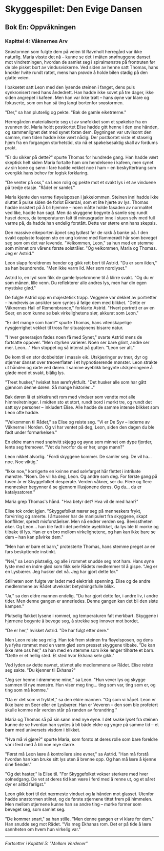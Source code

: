 # Skyggespillet: Den Evige Dansen
## Bok En: Oppvåkningen

### Kapittel 4: Våknernes Arv

Snøstormen som fulgte dem på veien til Ravnholt herregård var ikke naturlig. Maria visste det nå – kunne se det i måten snøfnuggene danset mot vindretningen, hvordan de samlet seg i spiralmønstre på frontruten før de ble pisket bort av vindusviskerne. Ved siden av henne satt Thomas, hans knokler hvite rundt rattet, mens han prøvde å holde bilen stødig på den glatte veien.

I baksetet satt Leon med den lysende steinen i fanget, dens puls synkronisert med hans åndedrett. Han hadde ikke sovet på tre dager, ikke siden angrepet i kafeen. Men han var ikke trøtt – hans øyne var klare og fokuserte, som om han så ting langt bortenfor snøstormen.

"Der," sa han plutselig og pekte. "Bak de gamle eiketrærne."

Herregården materialiserte seg ut av snøfokket som et spøkelse fra en svunnen tid. Maria holdt postkortet Elise hadde gitt henne i den ene hånden, og sammenlignet det med synet foran dem. Bygningen var utvilsomt den samme, men tiden hadde ikke vært nådig. Der postkortet viste et staselig hjem fra en forgangen storhetstid, sto nå et spøkelsesaktig skall av fordums prakt.

"Er du sikker på dette?" spurte Thomas for hundrede gang. Han hadde vært skeptisk helt siden Maria fortalte ham om hendelsene i kafeen, men synet av sin kone og sønn i fare hadde vekket noe i ham – en beskyttertrang som overgikk hans behov for logisk forklaring.

"De venter på oss," sa Leon rolig og pekte mot et svakt lys i et av vinduene på tredje etasje. "Rådet er samlet."

Maria kjente den varme fløyelsposen i jakkelommen. Steinen inni hadde ikke sluttet å pulse siden de forlot Eikerdal, som et lite hjerte av lys. Thomas hadde insistert på å bli hjemme – noen måtte holde fasaden av normalitet ved like, hadde han sagt. Men da skyggene begynte å samle seg rundt huset deres, da temperaturen falt til minusgrader inne i stuen selv med full varme på, da hadde han endelig forstått. Dette var større enn hans skepsis.

Den massive eikeporten åpnet seg lydløst før de rakk å banke på. I den svakt opplyste foajeen sto en ung kvinne med flammerødt hår som beveget seg som om det var levende. "Velkommen, Leon," sa hun med en stemme som minnet om vårens første solstråler. "Og velkommen, Maria og Thomas. Jeg er Astrid."

Leon slapp foreldrenes hender og gikk rett bort til Astrid. "Du er som ilden," sa han beundrende. "Men ikke varm ild. Mer som nordlyset."

Astrid lo, en lyd som fikk de gamle lysekronene til å klirre svakt. "Og du er som månen, lille venn. Du reflekterer alle andres lys, men har din egen mystiske glød."

De fulgte Astrid opp en majestetisk trapp. Veggene var dekket av portretter – hundrevis av ansikter som syntes å følge dem med blikket. "Dette er Våknernes Hall of Remembrance," forklarte Astrid. "Hvert portrett er av en Seer, en som kunne se bak virkelighetens slør, akkurat som Leon."

"Er det mange som ham?" spurte Thomas, hans vitenskapelige nysgjerrighet vekket til tross for situasjonens bisarre natur.

"I hver generasjon fødes noen få med Synet," svarte Astrid mens de fortsatte oppover. "Men styrken varierer. Noen ser bare glimt, andre ser mer. Leon..." Hun stoppet og så intenst på gutten. "Leon ser alt."

De kom til en stor dobbeltdør i massiv eik. Utskjæringer av trær, dyr og stjerner danset over treoverflaten i et hypnotiserende mønster. Leon strakte ut hånden og rørte ved døren. I samme øyeblikk begynte utskjæringene å gløde med et svakt, blålig lys.

"Treet husker," hvisket han ærefryktfullt. "Det husker alle som har gått gjennom denne døren. Så mange historier..."

Bak døren lå et sirkelrundt rom med vinduer som vendte mot alle himmelretninger. I midten sto et stort, rundt bord i mørkt tre, og rundt det satt syv personer – inkludert Elise. Alle hadde de samme intense blikket som Leon ofte hadde.

"Velkommen til Rådet," sa Elise og reiste seg. "Vi er De Syv – lederne av Våknerne i Norden. Og vi har ventet på deg, Leon, siden den dagen du ble født under formørkelsen."

En eldre mann med snøhvitt skjegg og øyne som minnet om dype fjorder, lente seg fremover. "Vet du hvorfor du er her, unge mann?"

Leon nikket alvorlig. "Fordi skyggene kommer. De samler seg. De vil ha... noe. Noe viktig."

"Ikke noe," korrigerte en kvinne med sølvfarget hår flettet i intrikate mønstre. "Noen. De vil ha deg, Leon. Og andre som deg. For første gang på tusen år er Skyggefolket desperate. Verden våkner, ser du. Flere og flere mennesker begynner å se gjennom illusjonene deres. Og du... du er katalysatoren."

Maria grep Thomas's hånd. "Hva betyr det? Hva vil de med ham?"

Elise tok ordet igjen. "Skyggefolket nærer seg på menneskers frykt, forvirring og smerte. I årtusener har de manipulert fra skyggene, skapt konflikter, spredt misforståelser. Men nå endrer verden seg. Bevisstheten øker. Og Leon... han ble født i det perfekte øyeblikket, da lys ble til mørke og tilbake til lys. Han er en bro mellom virkelighetene, og han kan ikke bare se dem – han kan påvirke dem."

"Men han er bare et barn," protesterte Thomas, hans stemme preget av en fars beskyttende instinkt.

"Nei," sa Leon plutselig, og alle i rommet snudde seg mot ham. Hans øyne lyste med en indre glød som fikk selv Rådets medlemmer til å gispe. "Jeg er en Lysbærer. Jeg husker det nå. Jeg har gjort dette før."

Stillheten som fulgte var ladet med elektrisk spenning. Elise og de andre medlemmene av Rådet utvekslet betydningsfulle blikk.

"Ja," sa den eldre mannen endelig. "Du har gjort dette før, i andre liv, i andre tider. Men denne gangen er annerledes. Denne gangen kan det bli den siste kampen."

Plutselig flakket lysene i rommet, og temperaturen falt merkbart. Skyggene i hjørnene begynte å bevege seg, å strekke seg innover mot bordet.

"De er her," hvisket Astrid. "De har fulgt etter dere."

Men Leon reiste seg rolig. Han tok frem steinen fra fløyelsposen, og dens lys fylte rommet med en varm glød som presset skyggene tilbake. "De kan ikke røre oss her," sa han med en stemme som ikke lenger tilhørte et barn. "Dette er et hellig sted. Et sted hvor Ekhana selv gikk."

Ved lyden av dette navnet, stivnet alle medlemmene av Rådet. Elise reiste seg sakte. "Du kjenner til Ekhana?"

"Jeg ser henne i drømmene mine," sa Leon. "Hun vever lys og skygge sammen til nye mønstre. Hun viser meg ting... ting som var, ting som er, og ting som må komme."

"Da er det som vi fryktet," sa den eldre mannen. "Og som vi håpet. Leon er ikke bare en Seer eller en Lysbærer. Han er Veveren – den som ble profetert skulle komme når verden står på randen av forandring."

Maria og Thomas så på sin sønn med nye øyne. I det svake lyset fra steinen kunne de se hvordan han syntes å bli både eldre og yngre på samme tid – et barn med universets visdom i blikket.

"Hva må vi gjøre?" spurte Maria, som forsto at deres rolle som bare foreldre var i ferd med å bli noe mye større.

"Først må Leon lære å kontrollere sine evner," sa Astrid. "Han må forstå hvordan han kan bruke sitt lys uten å brenne opp. Og han må lære å kjenne sine fiender."

"Og det haster," la Elise til. "For Skyggefolket vokser sterkere med hver solnedgang. De vet at deres tid kan være i ferd med å renne ut, og et såret dyr er alltid farligst."

Leon gikk bort til det nærmeste vinduet og la hånden mot glasset. Utenfor hadde snøstormen stilnet, og de første stjernene tittet frem på himmelen. Men mellom stjernene kunne han se andre ting – mørke former som beveget seg, som samlet seg.

"De kommer snart," sa han stille. "Men denne gangen er vi klare for dem." Han snudde seg mot Rådet. "Vis meg Ekhanas rom. Det er på tide å lære sannheten om hvem hun virkelig var."

---

*Fortsetter i Kapittel 5: "Mellom Verdener"*
